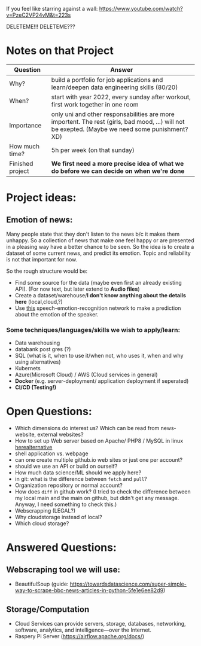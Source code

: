 If you feel like starring against a wall: https://www.youtube.com/watch?v=PzeC2VP24vM&t=223s

DELETEME!!!
DELETEME???

# Notes on that Project
|Question|Answer|
|---|---|
|Why?|build a portfolio for job applications and learn/deepen data engineering skills (80/20)|
|When?|start with year 2022, every sunday after workout, first work together in one room|
|Importance|only uni and other responsabilities are more importent. The rest (girls, bad mood, ...) will not be exepted. (Maybe we need some punishment? XD)
|How much time?|5h per week (on that sunday)|
|Finished project| __We first need a more precise idea of what we do before we can decide on when we're done__|
# Project ideas:
## Emotion of news:
Many people state that they don't listen to the news b/c it makes them unhappy. So a collection of news that make one feel happy or are presented in a pleasing way have a better chance to be seen. So the idea is to create a dataset of some current news, and predict its emotion. Topic and reliability is not that important for now. 

So the rough structure would be:
- Find some source for the data (maybe even first an already existing API). (For now text, but later extend to __Audio files__)
- Create a dataset/warehouse/__I don't know anything about the details here__ (local,cloud,?)
- Use [this](https://huggingface.co/ehcalabres/wav2vec2-lg-xlsr-en-speech-emotion-recognition) speech-emotion-recognition network to make a prediction about the emotion of the speaker.


### Some techniques/languages/skills we wish to apply/learn:
- Data warehousing
- databank post gres (?)
- SQL (what is it, when to use it/when not, who uses it, when and why using alternatives)
- Kubernets
- Azure(Microsoft Cloud) / AWS (Cloud services in general)
- **Docker** (e.g. server-deployment/ application deployment if seperated)
- **CI/CD (Testing!)**
# Open Questions:
- Which dimensions do interest us? Which can be read from news-website, external websites?
- How to set up Web server based on Apache/ PHP8 / MySQL in linux [here](https://dev.to/aitorsol/wsl2-windows-linux-subsystem-a-guide-to-install-a-local-web-server-ubuntu-20-04-apache-php8-y-mysql8-3bbk)[alternative](https://www.makeuseof.com/tag/build-linux-web-server-computer-part-1/)
- shell application vs. webpage
- can one create multiple github.io web sites or just one per account?
- should we use an API or build on ourself?
- How much data science/ML should we apply here?
- in git: what is the difference between `fetch` and `pull`?
- Organization repository or normal account?
- How does `diff` in github work? (I tried to check the difference between my local main and the main on github, but didn't get any message. Anyway, I need something to check this.)
- Webscrapping (LEGAL?)
- Why cloudstorage instead of local?
- Which cloud storage?
# Answered Questions:
## Webscraping tool we will use:
- BeautifulSoup (guide: https://towardsdatascience.com/super-simple-way-to-scrape-bbc-news-articles-in-python-5fe1e6ee82d9)

## Storage/Computation
- Cloud Services can provide servers, storage, databases, networking, software, analytics, and intelligence—over the Internet.
- Raspery Pi Server (https://airflow.apache.org/docs/)
